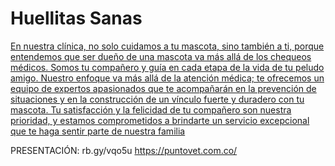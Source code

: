 # Huellitas Sanas
[En nuestra clínica, no solo cuidamos a tu mascota, sino también a ti, porque entendemos que ser dueño de una
mascota va más allá de los chequeos médicos. Somos tu compañero y guía en cada etapa de la vida de tu peludo
amigo. Nuestro enfoque va más allá de la atención médica; te ofrecemos un equipo de expertos apasionados que te
acompañarán en la prevención de situaciones y en la construcción de un vínculo fuerte y duradero con tu mascota.
Tu satisfacción y la felicidad de tu compañero son nuestra prioridad, y estamos comprometidos a brindarte un
servicio excepcional que te haga sentir parte de nuestra familia](https://pblocardona.github.io/huellitas-sanas/index.html)

PRESENTACIÓN: rb.gy/vqo5u
https://puntovet.com.co/

